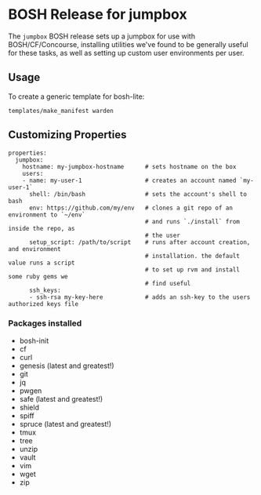 # BOSH Release for jumpbox

The `jumpbox` BOSH release sets up a jumpbox for use with BOSH/CF/Concourse, installing
utilities we've found to be generally useful for these tasks, as well as setting up
custom user environments per user.

## Usage

To create a generic template for bosh-lite:

`templates/make_manifest warden`

## Customizing Properties

```
properties:
  jumpbox:
    hostname: my-jumpbox-hostname      # sets hostname on the box
    users:
    - name: my-user-1                  # creates an account named `my-user-1`
      shell: /bin/bash                 # sets the account's shell to bash
      env: https://github.com/my/env   # clones a git repo of an environment to `~/env`
                                       # and runs `./install` from inside the repo, as
                                       # the user
      setup_script: /path/to/script    # runs after account creation, and environment
                                       # installation. the default value runs a script 
                                       # to set up rvm and install some ruby gems we 
                                       # find useful
      ssh_keys:
      - ssh-rsa my-key-here            # adds an ssh-key to the users authorized keys file
```


### Packages installed

- bosh-init
- cf
- curl
- genesis (latest and greatest!)
- git
- jq
- pwgen
- safe (latest and greatest!)
- shield
- spiff
- spruce (latest and greatest!)
- tmux
- tree
- unzip
- vault
- vim
- wget
- zip
